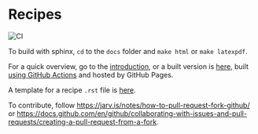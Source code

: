 # Recipes

![CI](https://github.com/carlogico/Recipes/actions/workflows/main.yml/badge.svg?branch=feature%2Fbuild-gh-pages)

To build with sphinx, `cd` to the `docs` folder and `make html` or `make latexpdf`.

For a quick overview, go to the [introduction](docs/source/Recipes/Introduction/Introduction.rst),
or a built version is [here](https://carlogico.github.io/Recipes/index.html), built
[using GitHub Actions](.github/workflows/main.yml) and hosted by GitHub Pages.

A template for a recipe `.rst` file is [here](template.rst).

To contribute, follow https://jarv.is/notes/how-to-pull-request-fork-github/ or https://docs.github.com/en/github/collaborating-with-issues-and-pull-requests/creating-a-pull-request-from-a-fork.